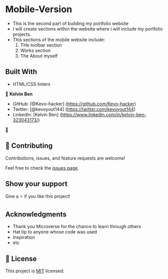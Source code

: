 # Mobile-Version
- This is the second part of building my portfolio website
- I will create sections within the website where i will include my portfolio projects.
- This sections of the mobile website include:
    1. THe toolbar section
    2. Works section
    3. The About myself

## Built With

- HTML/CSS linters



👤 **Kelvin Ben**

- GitHub: [@Kevo-hacker] (https://github.com/Kevo-hacker)
- Twitter: [@kevoyout144] (https://twitter.com/kevoyout144)
- LinkedIn: [Kelvin Ben] (https://www.linkedin.com/in/kelvin-ben-323043173/)

👤 

## 🤝 Contributing

Contributions, issues, and feature requests are welcome!

Feel free to check the [issues page](../../issues/).

## Show your support

Give a ⭐️ if you like this project!

## Acknowledgments
- Thank you Microverse for the chance to learn through others
- Hat tip to anyone whose code was used
- Inspiration
- etc

## 📝 License

This project is [MIT](./MIT.md) licensed.

